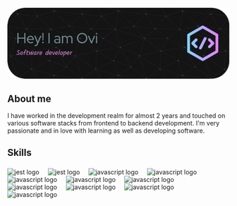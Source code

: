 ![Software developer](https://github.com/tanjil-dev/tanjil-dev/blob/main/github-header-image.png)
###

<h2 align="left">About me</h2>
I have worked in the development realm for almost 2 years and touched on various software stacks from frontend to backend development. I'm very passionate and in love with learning as well as developing software.

<h2 align="left">Skills</h2>

###

<div align="left">
  <img src="https://www.clipartmax.com/png/full/39-396037_big-image-python-gif-file-logo.png" height="40" alt="jest logo"  />
  <img width="12" />
  <img src="https://1000logos.net/wp-content/uploads/2020/08/Django-Logo.png" height="40" alt="jest logo"  />
  <img width="12" />
  <img src="https://upload.wikimedia.org/wikipedia/labs/8/8e/Mysql_logo.png" height="40" alt="javascript logo"  />
  <img width="12" />
  <img src="https://miro.medium.com/v2/1*7AOhGDnRL2eyJMUidCHZEA.jpeg" height="40" alt="javascript logo"  />
  <img width="12" />
  <img src="https://cdn.jsdelivr.net/gh/devicons/devicon/icons/javascript/javascript-original.svg" height="40" alt="javascript logo"  />
  <img width="12" />
  <img src="https://upload.wikimedia.org/wikipedia/commons/6/61/HTML5_logo_and_wordmark.svg" height="40" alt="javascript logo"  />
  <img width="12" />
  <img src="https://upload.wikimedia.org/wikipedia/commons/thumb/d/d5/CSS3_logo_and_wordmark.svg/640px-CSS3_logo_and_wordmark.svg.png" height="40" alt="javascript logo"  />
  <img width="12" />
  <img src="https://upload.wikimedia.org/wikipedia/commons/thumb/9/98/WordPress_blue_logo.svg/1024px-WordPress_blue_logo.svg.png" height="40" alt="javascript logo"  />
  <img width="12" />
  <img src="https://upload.wikimedia.org/wikipedia/commons/thumb/b/b2/Bootstrap_logo.svg/2560px-Bootstrap_logo.svg.png" height="40" alt="javascript logo"  />
  <img width="12" />
  <img src="https://icon-library.com/images/jquery-icon-png/jquery-icon-png-7.jpg" height="40" alt="javascript logo"  />
  <img width="12" />
  <img src="https://upload.wikimedia.org/wikipedia/commons/thumb/a/a1/AJAX_logo_by_gengns.svg/2560px-AJAX_logo_by_gengns.svg.png" height="40" alt="javascript logo"  />
  <img width="12" />
</div>

###





